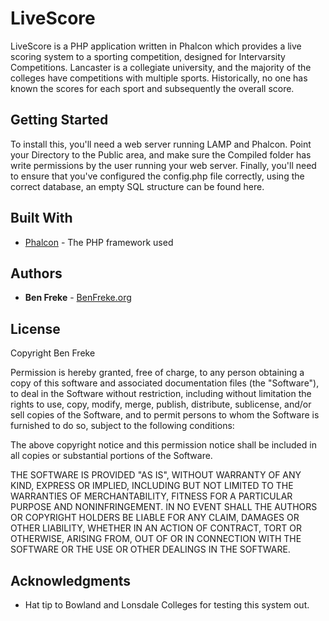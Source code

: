 # LiveScore

LiveScore is a PHP application written in Phalcon which provides a live scoring system to a sporting competition, designed for Intervarsity Competitions. Lancaster is a collegiate university, and the majority of the colleges have competitions with multiple sports. Historically, no one has known the scores for each sport and subsequently the overall score.

## Getting Started

To install this, you'll need a web server running LAMP and Phalcon. Point your Directory to the Public area, and make sure the Compiled folder has write permissions by the user running your web server. Finally, you'll need to ensure that you've configured the config.php file correctly, using the correct database, an empty SQL structure can be found here.

## Built With

* [Phalcon](https://phalconphp.com/en/) - The PHP framework used

## Authors

* **Ben Freke** - [BenFreke.org](https://benfreke.org)

## License

Copyright Ben Freke

Permission is hereby granted, free of charge, to any person obtaining a copy of this software and associated documentation files (the "Software"), to deal in the Software without restriction, including without limitation the rights to use, copy, modify, merge, publish, distribute, sublicense, and/or sell copies of the Software, and to permit persons to whom the Software is furnished to do so, subject to the following conditions:

The above copyright notice and this permission notice shall be included in all copies or substantial portions of the Software.

THE SOFTWARE IS PROVIDED "AS IS", WITHOUT WARRANTY OF ANY KIND, EXPRESS OR IMPLIED, INCLUDING BUT NOT LIMITED TO THE WARRANTIES OF MERCHANTABILITY, FITNESS FOR A PARTICULAR PURPOSE AND NONINFRINGEMENT. IN NO EVENT SHALL THE AUTHORS OR COPYRIGHT HOLDERS BE LIABLE FOR ANY CLAIM, DAMAGES OR OTHER LIABILITY, WHETHER IN AN ACTION OF CONTRACT, TORT OR OTHERWISE, ARISING FROM, OUT OF OR IN CONNECTION WITH THE SOFTWARE OR THE USE OR OTHER DEALINGS IN THE SOFTWARE.

## Acknowledgments

* Hat tip to Bowland and Lonsdale Colleges for testing this system out.

